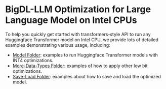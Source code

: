 # BigDL-LLM Optimization for Large Language Model on Intel CPUs

To help you quickly get started with transformers-style API to run any Huggingface Transformer model on Intel CPU, we provide lots of detailed examples demonstrating various usage, including:

- [Model Folder](Model): examples to run Huggingface Transformer models with INT4 optimizations.
- [More-Data-Types Folder](More-Data-Types): examples of how to apply other low bit optimizations.
- [Save-Load Folder](Save-Load): examples about how to save and load the optimized model.
